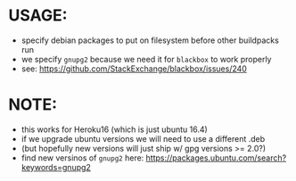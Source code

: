 # USAGE:

* specify debian packages to put on filesystem before other buildpacks run
* we specify `gnupg2` because we need it for `blackbox` to work properly
* see: https://github.com/StackExchange/blackbox/issues/240

# NOTE:

* this works for Heroku16 (which is just ubuntu 16.4)
* if we upgrade ubuntu versions we will need to use a different .deb
* (but hopefully new versions will just ship w/ gpg versions >= 2.0?)
* find new versinos of `gnupg2` here: https://packages.ubuntu.com/search?keywords=gnupg2
